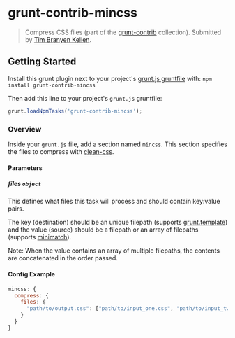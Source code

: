 # grunt-contrib-mincss
> Compress CSS files (part of the [grunt-contrib](/gruntjs/grunt-contrib) collection).  Submitted by [Tim Branyen Kellen](/tbranyen).

## Getting Started
Install this grunt plugin next to your project's [grunt.js gruntfile][getting_started] with: `npm install grunt-contrib-mincss`

Then add this line to your project's `grunt.js` gruntfile:

```javascript
grunt.loadNpmTasks('grunt-contrib-mincss');
```

[grunt]: https://github.com/cowboy/grunt
[getting_started]: https://github.com/cowboy/grunt/blob/master/docs/getting_started.md

### Overview

Inside your `grunt.js` file, add a section named `mincss`. This section specifies the files to compress with [clean-css](https://github.com/GoalSmashers/clean-css).

#### Parameters

##### files ```object```

This defines what files this task will process and should contain key:value pairs.

The key (destination) should be an unique filepath (supports [grunt.template](https://github.com/cowboy/grunt/blob/master/docs/api_template.md)) and the value (source) should be a filepath or an array of filepaths (supports [minimatch](https://github.com/isaacs/minimatch)).

Note: When the value contains an array of multiple filepaths, the contents are concatenated in the order passed.

#### Config Example

``` javascript
mincss: {
  compress: {
    files: {
      "path/to/output.css": ["path/to/input_one.css", "path/to/input_two.css"]
    }
  }
}

```
